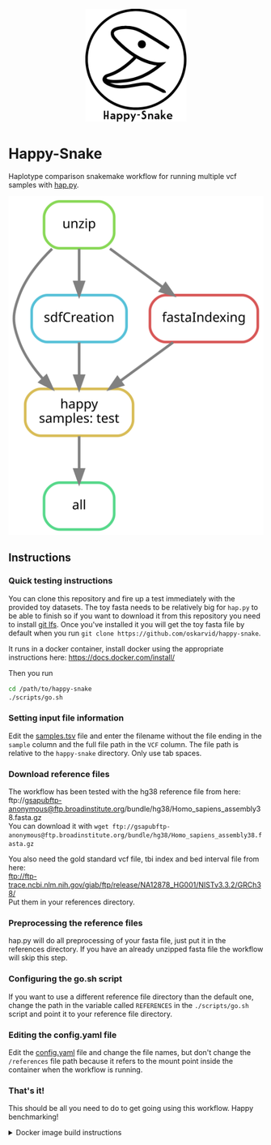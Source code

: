 <h1 align="center">
  <br>
  <a href="https://github.com/oskarvid/happy-snake"><img src="https://raw.githubusercontent.com/oskarvid/happy-snake/master/.logo.svg?sanitize=true" alt="Happy-Snake" width="200"></a>
</h1>

# Happy-Snake
Haplotype comparison snakemake workflow for running multiple vcf samples with [hap.py](https://github.com/Illumina/hap.py/).

![happy snake dag](https://raw.githubusercontent.com/oskarvid/happy-snake/master/.dag.svg?sanitize=true)

## Instructions

### Quick testing instructions
You can clone this repository and fire up a test immediately with the provided toy datasets. The toy fasta needs to be relatively big for `hap.py` to be able to finish so if you want to download it from this repository you need to install [git lfs](https://git-lfs.github.com/). Once you've installed it you will get the toy fasta file by default when you run `git clone https://github.com/oskarvid/happy-snake`. 

It runs in a docker container, install docker using the appropriate instructions here: https://docs.docker.com/install/

Then you run
```bash
cd /path/to/happy-snake
./scripts/go.sh
```

### Setting input file information
Edit the [samples.tsv](https://raw.githubusercontent.com/oskarvid/happy-snake/master/samples.tsv) file and enter the filename without the file ending in the `sample` column and the full file path in the `VCF` column. The file path is relative to the `happy-snake` directory. Only use tab spaces.  

### Download reference files
The workflow has been tested with the hg38 reference file from here: ftp://gsapubftp-anonymous@ftp.broadinstitute.org/bundle/hg38/Homo_sapiens_assembly38.fasta.gz  
You can download it with `wget ftp://gsapubftp-anonymous@ftp.broadinstitute.org/bundle/hg38/Homo_sapiens_assembly38.fasta.gz`  

You also need the gold standard vcf file, tbi index and bed interval file from here:  
ftp://ftp-trace.ncbi.nlm.nih.gov/giab/ftp/release/NA12878_HG001/NISTv3.3.2/GRCh38/  
Put them in your references directory.  

### Preprocessing the reference files
hap.py will do all preprocessing of your fasta file, just put it in the references directory. If you have an already unzipped fasta file the workflow will skip this step.

### Configuring the go.sh script
If you want to use a different reference file directory than the default one, change the path in the variable called `REFERENCES` in the `./scripts/go.sh` script and point it to your reference file directory. 

### Editing the config.yaml file
Edit the [config.yaml](https://raw.githubusercontent.com/oskarvid/happy-snake/master/config.yaml) file and change the file names, but don't change the `/references` file path because it refers to the mount point inside the container when the workflow is running.

### That's it!
This should be all you need to do to get going using this workflow. Happy benchmarking!  


<details><summary>Docker image build instructions</summary>
<p>
The docker image was built by manually building the [hap.py](https://github.com/Illumina/hap.py) docker image by cloning the hap.py github repository, and then this manually built hap.py image was used as base image to build the snakemake docker image from the [snakemake github repository](https://github.com/snakemake/snakemake). It's a bit hacky but there you go.
</p>
</details>
